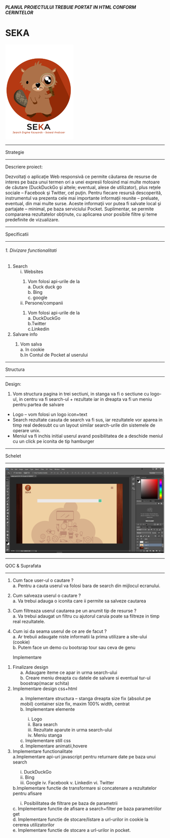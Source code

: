 ##### PLANUL PROIECTULUI TREBUIE PORTAT IN HTML CONFORM CERINTELOR

# SEKA

<div class="logo">
	<img src="doc/logo.jpg" width=215 height=300 />
</div>


---------------------------------------------------

<p class="strateg">Strategie</p>

---------------------------------------------------

<p class="first-head">
	Descriere proiect:
</p>

Dezvoltaţi o aplicaţie Web responsivă ce permite căutarea de resurse de interes pe baza unui termen ori a unei expresii folosind mai multe motoare de căutare (DuckDuckGo şi altele; eventual, alese de utilizator), plus reţele sociale – Facebook şi Twitter, cel puţin. Pentru fiecare resursă descoperită, instrumentul va prezenta cele mai importante informaţii reunite – preluate, eventual, din mai multe surse. Aceste informaţii vor putea fi salvate local şi partajate – minimal, pe baza serviciului Pocket. Suplimentar, se permite compararea rezultatelor obţinute, cu aplicarea unor posibile filtre şi teme predefinite de vizualizare.


---------------------------------------------------

<p class="strateg">Specificatii</p>

---------------------------------------------------

###### 1.     Divizare functionalitati
<ol>
	<li> Search
	<ol>
		i. Websites
		<ol>
		<li> Vom folosi api-urile de la</li>
			a. Duck duck go
			<br>
			b. Bing
			<br>
			c. google
			<br>
		</ol>
		ii. Persone/companii
			<ol>
				<li>Vom folosi api-urile de la</li>
				a. DuckDuckGo
				<br>
				b.Twitter
				<br>
				c.Linkedin
				<br>
			</ol>
	</ol>
	<li>Salvare info</li>
	<ol>
		<li>Vom salva</li>
		a. In cookie
		<br>
		b.In Contul de Pocket al userului
	</ol>
</ol>

---------------------------------------------------

<p class="strateg">Structura</p>

---------------------------------------------------


<p class="first-head">
	Design:
</p>

1.	Vom structura pagina in trei sectiuni, in stanga va fi o sectiune cu logo-ul, in centru va fi search-ul + rezultate iar in dreapta va fi un meniu pentru partea de salvare
*	Logo – vom folosi un logo icon+text
*	Search rezultate casuta de search va fi sus, iar rezultatele vor aparea in timp real dedesubt cu un layout similar search-urile din sistemele de operare unix.
*	Meniul va fi inchis initial userul avand posibilitatea de a deschide meniul cu un click pe iconita de tip hamburger

---------------------------------------------------

<p class="strateg">Schelet</p>

---------------------------------------------------
![Alt text](doc/3IrE4G.png)

---------------------------------------------------

<p class="strateg">QOC & Suprafata</p>

---------------------------------------------------
1. Cum face user-ul o cautare ?
	<br>
	a. Pentru a cauta userul va folosi bara de search din mijlocul ecranului.
2. Cum salveaza userul o cautare ?
	<br>
	a. Va trebui adauga o iconita care ii permite sa salveze cautarea
3. Cum filtreaza userul cautarea pe un anumit tip de resurse ?
	<br>
	a. Va trebui adaugat un filtru cu ajutorul caruia poate sa filtreze in timp real rezultatele.
4. Cum isi da seama userul de ce are de facut ?
	<br>
	a. Ar trebuii adaugate niste informatii la prima utilizare a site-ului (cookie)
	<br>
	b. Putem face un demo cu bootsrap tour sau ceva de genu

	<p class="first-head">
		Implementare
	</p>



<ol>
	<li> Finalizare design
	<ol>
			a. Adaugare iteme ce apar in urma search-ului
			<br>
			b. Creare meniu dreapta cu datele de salvare si eventual tur-ul boostrap(macar schita)
	</ol>
	<li>Implementare design css+html</li>
	<ol>
		a.	Implementare structura – stanga dreapta size fix (absolut pe mobil) container size fix, maxim 100% width,  centrat
		<br>
		b.	Implementare elemente
		<ol>
			i.	Logo
			<br>
			ii.	Bara search
			<br>
			iii.	Rezultate aparute in urma search-ului
			<br>
			iv.	Meniu stanga
			<br>
		</ol>
		c.	Implementare still css
		<br>
		d.	Implementare animatii,hovere
	</ol>
	<li>Implementare functionalitate</li>
	a.Implementare api-uri javascript pentru returnare date pe baza unui search
		<ol>
			i.	DuckDuckGo
			<br>
			ii. Bing
			<br>
			iii. Google
			iv. Facebook
			v. Linkedin
			vi. Twitter
		</ol>
		b.Implementare functie de transformare si concatenare a rezultatelor pentru afisare
		<ol>
			i. Posibilitatea de filtrare pe baza de parametrii
		</ol>
		c. Implementare functie de afisare a search+filter pe baza parametriilor get
		<br>
		d. Implementare functie de stocare/listare a url-urilor in cookie la cererea utilizatorilor
		<br>
		e. Implementare functie de stocare a url-urilor in pocket.
		<br>
</ol>
